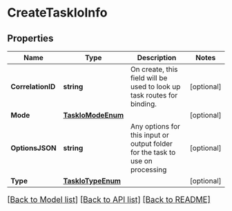 # CreateTaskIoInfo

## Properties

Name | Type | Description | Notes
------------ | ------------- | ------------- | -------------
**CorrelationID** | **string** | On create, this field will be used to look up task routes for binding. | [optional] 
**Mode** | [**TaskIoModeEnum**](TaskIOModeEnum.md) |  | [optional] 
**OptionsJSON** | **string** | Any options for this input or output folder for the task to use on processing | [optional] 
**Type** | [**TaskIoTypeEnum**](TaskIOTypeEnum.md) |  | [optional] 

[[Back to Model list]](../README.md#documentation-for-models) [[Back to API list]](../README.md#documentation-for-api-endpoints) [[Back to README]](../README.md)

<style>
     p, ul, ol, li { font-size: 18px !important;}
</style>


